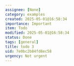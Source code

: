 ```yaml
---
assignee: [None]
category: examples
created: 2025-05-01@16:58:34
importance: Important
item: Todo
modified: 2025-05-01@16:58:34
status: Done
tags: [general]
title: todo 3
uid: 7e0bc2b84fd8ec58
urgency: Not urgent
---
```


